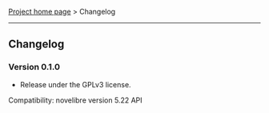 [Project home page](../) > Changelog

------------------------------------------------------------------------

## Changelog


### Version 0.1.0

- Release under the GPLv3 license.

Compatibility: novelibre version 5.22 API
